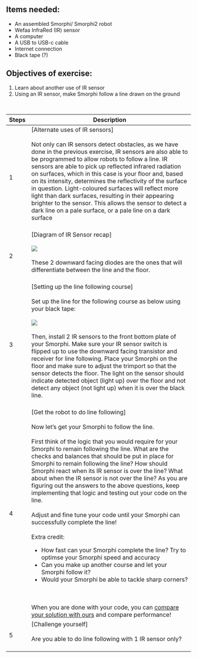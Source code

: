 ## Items needed:
* An assembled Smorphi/ Smorphi2 robot
* Wefaa InfraRed (IR) sensor
* A computer
* A USB to USB-c cable
* Internet connection
* Black tape (?)
## Objectives of exercise:
1. Learn about another use of IR sensor
2. Using an IR sensor, make Smorphi follow a line drawn on the ground

<br />

Steps | Description
-- | --
1 | [Alternate uses of IR sensors]<br /><br />Not only can IR sensors detect obstacles, as we have done in the previous exercise, IR sensors are also able to be programmed to allow robots to follow a line. IR sensors are able to pick up reflected infrared radiation on surfaces, which in this case is your floor and, based on its intensity, determines the reflectivity of the surface in question. Light-coloured surfaces will reflect more light than dark surfaces, resulting in their appearing brighter to the sensor. This allows the sensor to detect a dark line on a pale surface, or a pale line on a dark surface<br /><br />
2 | [Diagram of IR Sensor recap]<br /><br />![](https://github.com/WefaaRobotics/Smorphi-Wiki/blob/main/Robot%20exercises%20images/8/8.1.PNG)<br /><br />These 2 downward facing diodes are the ones that will differentiate between the line and the floor.<br /><br />
3 | [Setting up the line following course]<br /><br />Set up the line for the following course as below using your black tape:<br /><br />![](https://github.com/WefaaRobotics/Smorphi-Wiki/blob/main/Robot%20exercises%20images/8/8.2.PNG)<br /><br />Then, install 2 IR sensors to the front bottom plate of your Smorphi. Make sure your IR sensor switch is flipped up to use the downward facing transistor and receiver for line following. Place your Smorphi on the floor and make sure to adjust the trimport so that the sensor detects the floor. The light on the sensor should indicate detected object (light up) over the floor and not detect any object (not light up) when it is over the black line.<br /><br />
4 | [Get the robot to do line following]<br /><br />Now let’s get your Smorphi to follow the line. <br /><br /> First think of the logic that you would require for your Smorphi to remain following the line. What are the checks and balances that should be put in place for Smorphi to remain following the line? How should Smorphi react when its IR sensor is over the line? What about when the IR sensor is not over the line? As you are figuring out the answers to the above questions, keep implementing that logic and testing out your code on the line.<br /><br />Adjust and fine tune your code until your Smorphi can successfully complete the line!<br /><br />Extra credit: <ul><li>How fast can your Smorphi complete the line? Try to optimse your Smorphi speed and accuracy </li><li>Can you make up another course and let your Smorphi follow it? </li><li> Would your Smorphi be able to tackle sharp corners?</li></ul><br /><br /> When you are done with your code, you can [compare your solution with ours](https://github.com/WefaaRobotics/Smorphi/blob/main/exercise/line_following/line_following.ino) and compare performance!
5 | [Challenge yourself]<br /><br />Are you able to do line following with 1 IR sensor only?<br /><br />